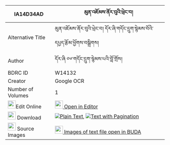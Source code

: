 |IA14D34AD|མུན་འཇོམས་ནོར་བུའི་ཕྲེང་བ། 
| --- | --- 
|Alternative Title |མུན་འཇོམས་ནོར་བུའི་ཕྲེང་བ། དོར་ཞི་གདོང་དྲུག་སྙེམས་བོའི་དཔྱད་རྩོམ་ཕྱོགས་བསྒྲིགས།
|Author| དོར་ཞི ༠༦་གདོང་དྲུག་སྙེམས་པའི་བློ་གྲོས།
|BDRC ID | W14132
|Creator | Google OCR
|Number of Volumes| 1
|<img width="25" src="https://img.icons8.com/color/25/000000/edit-property.png">Edit Online| [<img width="25" src="https://avatars.githubusercontent.com/u/45091458?s=200&v=4"> Open in Editor](http://editor.openpecha.org/IA14D34AD)
|<img width="25" src="https://img.icons8.com/fluent/48/000000/download-2.png"/>  Download | [![](https://img.icons8.com/color/20/000000/txt.png)Plain Text](https://github.com/Openpecha/IA14D34AD/releases/download/v1/munjom_norbu_i_trengwa_plain_IA14D34AD.zip), [![](https://img.icons8.com/color/20/000000/txt.png)Text with Pagination](https://github.com/Openpecha/IA14D34AD/releases/download/v1/munjom_norbu_i_trengwa_pages_IA14D34AD.zip)
|<img width="25" src="https://img.icons8.com/plasticine/100/000000/pictures-folder.png"/>  Source Images | [<img width="25" src="https://library.bdrc.io/icons/BUDA-small.svg"> Images of text file open in BUDA](https://library.bdrc.io/show/bdr:W14132)